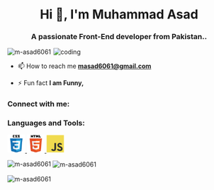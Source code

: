 <h1 align="center">Hi 👋, I'm Muhammad Asad</h1>
<h3 align="center">A passionate Front-End developer from Pakistan..</h3>
<img align='right' alt='coding' width='400' src='https://'https://www.google.com/url?sa=i&url=https%3A%2F%2Foutlane.co%2Fnow%2Fnew-shot-programmer-animation%2F&psig=AOvVaw1BCIkF9MKtvHF6ZH-d3MQ3&ust=1697538553393000&source=images&cd=vfe&opi=89978449&ved=0CBEQjRxqFwoTCPjmgJfP-4EDFQAAAAAdAAAAABAE'

<p align="left"> <img src="https://komarev.com/ghpvc/?username=m-asad6061&label=Profile%20views&color=0e75b6&style=flat" alt="m-asad6061" /> </p>

- 📫 How to reach me **masad6061@gmail.com**

- ⚡ Fun fact **I am Funny,**

<h3 align="left">Connect with me:</h3>
<p align="left">
</p>

<h3 align="left">Languages and Tools:</h3>
<p align="left"> <a href="https://www.w3schools.com/css/" target="_blank" rel="noreferrer"> <img src="https://raw.githubusercontent.com/devicons/devicon/master/icons/css3/css3-original-wordmark.svg" alt="css3" width="40" height="40"/> </a> <a href="https://www.w3.org/html/" target="_blank" rel="noreferrer"> <img src="https://raw.githubusercontent.com/devicons/devicon/master/icons/html5/html5-original-wordmark.svg" alt="html5" width="40" height="40"/> </a> <a href="https://developer.mozilla.org/en-US/docs/Web/JavaScript" target="_blank" rel="noreferrer"> <img src="https://raw.githubusercontent.com/devicons/devicon/master/icons/javascript/javascript-original.svg" alt="javascript" width="40" height="40"/> </a> </p>

<p><img align="left" src="https://github-readme-stats.vercel.app/api/top-langs?username=m-asad6061&show_icons=true&locale=en&layout=compact" alt="m-asad6061" /></p>

<p>&nbsp;<img align="center" src="https://github-readme-stats.vercel.app/api?username=m-asad6061&show_icons=true&locale=en" alt="m-asad6061" /></p>

<p><img align="center" src="https://github-readme-streak-stats.herokuapp.com/?user=m-asad6061&" alt="m-asad6061" /></p>
